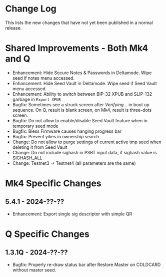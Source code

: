 # Change Log

This lists the new changes that have not yet been published in a normal release.


# Shared Improvements - Both Mk4 and Q

- Enhancement: Hide Secure Notes & Passwords in Deltamode. Wipe seed if notes menu accessed. 
- Enhancement: Hide Seed Vault in Deltamode. Wipe seed if Seed Vault menu accessed. 
- Enhancement: Ability to switch between BIP-32 XPUB and SLIP-132 garbage in `Export XPUB`
- Bugfix: Sometimes see a struck screen after _Verifying..._ in boot up sequence.
  On Q, result is blank screen, on Mk4, result is three-dots screen.
- Bugfix: Do not allow to enable/disable Seed Vault feature when in temporary seed mode
- Bugfix: Bless Firmware causes hanging progress bar
- Bugfix: Prevent yikes in ownership search
- Change: Do not allow to purge settings of current active tmp seed when deleting it from Seed Vault
- Change: Do not include sighash in PSBT input data, if sighash value is SIGHASH_ALL
- Change: Testnet3 -> Testnet4 (all parameters are the same)



# Mk4 Specific Changes

## 5.4.1 - 2024-??-??

- Enhancement: Export single sig descriptor with simple QR


# Q Specific Changes

## 1.3.1Q - 2024-??-??

- Bugfix: Properly re-draw status bar after Restore Master on COLDCARD without master seed.
